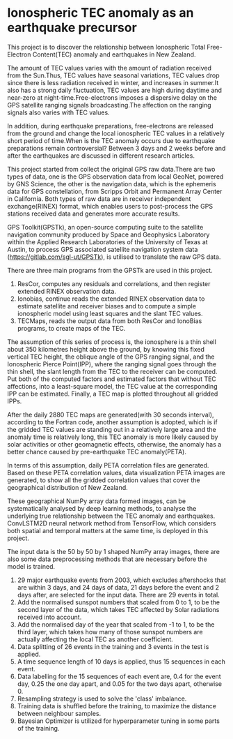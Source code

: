 # Ionospheric TEC anomaly as an earthquake precursor
This project is to discover the relationship between Ionospheric Total Free-Electron Content(TEC) anomaly and earthquakes in New Zealand.

The amount of TEC values varies with the amount of radiation received from the Sun.Thus, TEC values have seasonal variations, TEC values drop since there is less radiation received in winter, and increases in summer.It also has a strong daily fluctuation, TEC values are high during daytime and near-zero at night-time.Free-electrons imposes a dispersive delay on the GPS satellite ranging signals broadcasting.The affection on the ranging signals also varies with TEC values.

In addition, during earthquake preparations, free-electrons are released from the ground and change the local ionospheric TEC values in a relatively short period of time.When is the TEC anomaly occurs due to earthquake preparations remain controversial? Between 3 days and 2 weeks before and after the earthquakes are discussed in different research articles.

This project started from collect the original GPS raw data.There are two types of data, one is the GPS observation data from local GeoNet, powered by GNS Science, the other is the navigation data, which is the ephemeris data for GPS constellation, from Scripps Orbit and Permanent Array Center in California. 
Both types of raw data are in receiver independent exchange(RINEX) format, which enables users to post-process the GPS stations received data and generates more accurate results.

GPS Toolkit(GPSTk), an open-source computing suite to the satellite navigation community produced by Space and Geophysics Laboratory within the Applied Research Laboratories of the University of Texas at Austin, to process GPS associated satellite navigation system data (https://gitlab.com/sgl-ut/GPSTk), is utilised to translate the raw GPS data.

There are three main programs from the GPSTk are used in this project.
1. ResCor, computes any residuals and correlations, and then register extended RINEX observation data.
2. Ionobias, continue reads the extended RINEX observation data to estimate satellite and receiver biases and to compute a simple ionospheric model using least squares and the slant TEC values.
3. TECMaps, reads the output data from both ResCor and IonoBias programs, to create maps of the TEC.

The assumption of this series of process is, the ionosphere is a thin shell about 350 kilometres height above the ground, by knowing this fixed vertical TEC height, the oblique angle of the GPS ranging signal, and the Ionospheric Pierce Point(IPP), where the ranging signal goes through the thin shell, the slant length from the TEC to the receiver can be computed. Put both of the computed factors and estimated factors that without TEC affections, into a least-square model, the TEC value at the corresponding IPP can be estimated. Finally, a TEC map is plotted throughout all gridded IPPs.

After the daily 2880 TEC maps are generated(with 30 seconds interval), according to the Fortran code, another assumption is adopted, which is if the gridded TEC values are standing out in a relatively large area and the anomaly time is relatively long, this TEC anomaly is more likely caused by solar activities or other geomagnetic effects, otherwise, the anomaly has a better chance caused by pre-earthquake TEC anomaly(PETA).

In terms of this assumption, daily PETA correlation files are generated. Based on these PETA correlation values, data visualization PETA images are generated, to show all the gridded correlation values that cover the geographical distribution of New Zealand.

These geographical NumPy array data formed images, can be systematically analysed by deep learning methods, to analyse the underlying true relationship between the TEC anomaly and earthquakes. ConvLSTM2D neural network method from TensorFlow, which considers both spatial and temporal matters at the same time, is deployed in this project.

The input data is the 50 by 50 by 1 shaped NumPy array images, there are also some data preprocessing methods that are necessary before the model is trained.
1. 29 major earthquake events from 2003, which excludes aftershocks that are within 3 days, and 24 days of data, 21 days before the event and 2 days after, are selected for the input data. There are 29 events in total.
2. Add the normalised sunspot numbers that scaled from 0 to 1, to be the second layer of the data, which takes TEC affected by Solar radiations received into account.
3. Add the normalised day of the year that scaled from -1 to 1, to be the third layer, which takes how many of those sunspot numbers are actually affecting the local TEC as another coefficient.
4. Data splitting of 26 events in the training and 3 events in the test is applied.
5. A time sequence length of 10 days is applied, thus 15 sequences in each event.
6. Data labelling for the 15 sequences of each event are, 0.4 for the event day, 0.25 the one day apart, and 0.05 for the two days apart, otherwise 0.
7. Resampling strategy is used to solve the 'class' imbalance.
8. Training data is shuffled before the training, to maximize the distance between neighbour samples.
9. Bayesian Optimizer is utilized for hyperparameter tuning in some parts of the training.

